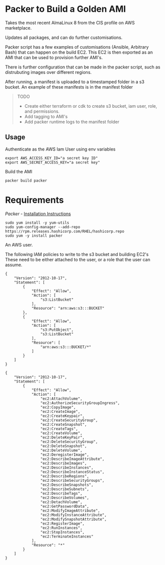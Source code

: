 # Packer to Build a Golden AMI

Takes the most recent AlmaLinux 8 from the CIS profile on AWS marketplace.

Updates all packages, and can do further customisations.

Packer script has a few examples of customisations (Ansible, Arbitrary Bash) that can happen on the build EC2.
This EC2 is then exported as an AMI that can be used to provision further AMI's.

There is further configuration that can be made in the packer script, such as distrubuting images over different
regions.

After running, a manifest is uploaded to a timestamped folder in a s3 bucket. An example of these manifests is in the manifest folder


> TODO 
> - Create either terraform or cdk to create s3 bucket, iam user, role, and permissions.
> - Add tagging to AMI's
> - Add packer runtime logs to the manifest folder

## Usage

Authenticate as the AWS Iam User using env variables

```
export AWS_ACCESS_KEY_ID="a secret key ID"
export AWS_SECRET_ACCESS_KEY="a secret key"
```

Build the AMI

```
packer build packer
```


# Requirements

*Packer* - [Installation Instructions](https://learn.hashicorp.com/tutorials/packer/get-started-install-cli)

```
sudo yum install -y yum-utils
sudo yum-config-manager --add-repo https://rpm.releases.hashicorp.com/RHEL/hashicorp.repo
sudo yum -y install packer
```

An AWS user.

The following IAM policies to write to the s3 bucket and building EC2's 
These need to be either attached to the user, or a role that the user can assume.

```
{
    "Version": "2012-10-17",
    "Statement": [
        {
            "Effect": "Allow",
            "Action": [
                "s3:ListBucket"
            ],
            "Resource": "arn:aws:s3:::BUCKET"
        },
        {
            "Effect": "Allow",
            "Action": [
                "s3:PutObject",
                "s3:ListBucket"
            ],
            "Resource": [
                "arn:aws:s3:::BUCKET/*"
            ]
        }
    ]
}
```

```
{
    "Version": "2012-10-17",
    "Statement": [
        {
            "Effect": "Allow",
            "Action": [
                "ec2:AttachVolume",
                "ec2:AuthorizeSecurityGroupIngress",
                "ec2:CopyImage",
                "ec2:CreateImage",
                "ec2:CreateKeypair",
                "ec2:CreateSecurityGroup",
                "ec2:CreateSnapshot",
                "ec2:CreateTags",
                "ec2:CreateVolume",
                "ec2:DeleteKeyPair",
                "ec2:DeleteSecurityGroup",
                "ec2:DeleteSnapshot",
                "ec2:DeleteVolume",
                "ec2:DeregisterImage",
                "ec2:DescribeImageAttribute",
                "ec2:DescribeImages",
                "ec2:DescribeInstances",
                "ec2:DescribeInstanceStatus",
                "ec2:DescribeRegions",
                "ec2:DescribeSecurityGroups",
                "ec2:DescribeSnapshots",
                "ec2:DescribeSubnets",
                "ec2:DescribeTags",
                "ec2:DescribeVolumes",
                "ec2:DetachVolume",
                "ec2:GetPasswordData",
                "ec2:ModifyImageAttribute",
                "ec2:ModifyInstanceAttribute",
                "ec2:ModifySnapshotAttribute",
                "ec2:RegisterImage",
                "ec2:RunInstances",
                "ec2:StopInstances",
                "ec2:TerminateInstances"
            ],
            "Resource": "*"
        }
    ]
}
```





